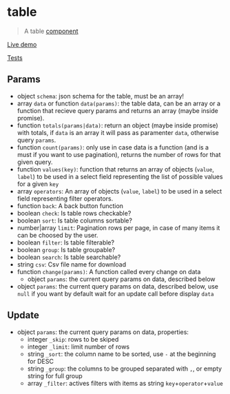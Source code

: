 # table
> A table [component](https://github.com/marcodpt/component/)

[Live demo](https://marcodpt.github.io/component/?url=https%3A%2F%2Fcdn.jsdelivr.net%2Fgh%2Fmarcodpt%2Ftable%2Fsample.js)

[Tests](https://marcodpt.github.io/component/tests.html?url=https%3A%2F%2Fcdn.jsdelivr.net%2Fgh%2Fmarcodpt%2Ftable%2Ftests.js)

## Params
 - object `schema`: json schema for the table, must be an array!
 - array `data` or function `data(params)`: the table data, can be an array
or a function that recieve query params and returns an array (maybe inside
promise).
 - function `totals(params|data)`: return an object (maybe inside promise) with
totals, if `data` is an array it will pass as paramenter `data`, otherwise
query `params`.
 - function `count(params)`: only use in case data is a function (and is a must 
if you want to use pagination), returns the number of rows for that given
query.
 - function `values(key)`: function that returns an array of objects (`value`,
`label`) to be used in a select field representing the list of possible values
for a given `key`
 - array `operators`: An array of objects (`value`, `label`) to be used in a
select field representing filter operators.
 - function `back`: A back button function
 - boolean `check`: Is table rows checkable?
 - boolean `sort`: Is table columns sortable?
 - number|array `limit`: Pagination rows per page, in case of many items it can
be choosed by the user.
 - boolean `filter`: Is table filterable?
 - boolean `group`: Is table groupable?
 - boolean `search`: Is table searchable?
 - string `csv`: Csv file name for download
 - function `change(params)`: A function called every change on data
   - object `params`: the current query params on data, described below
 - object `params`: the current query params on data, described below, use
`null` if you want by default wait for an update call before display `data`

## Update
 - object `params`: the current query params on data, properties:
   - integer `_skip`: rows to be skiped 
   - integer `_limit`: limit number of rows
   - string `_sort`: the column name to be sorted, use `-` at the beginning for
DESC
   - string `_group`: the columns to be grouped separated with `,`, or empty
string for full group
   - array `_filter`: actives filters with items as string 
`key`+`operator`+`value`
